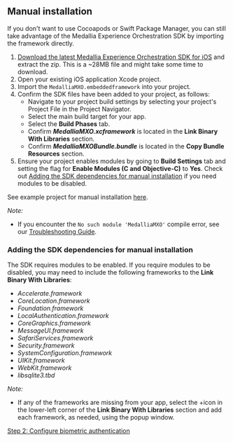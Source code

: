 ## Manual installation

If you don't want to use Cocoapods or Swift Package Manager, you can still take advantage of the Medallia Experience Orchestration SDK by importing the framework directly.

1. [Download the latest Medallia Experience Orchestration SDK for iOS](https://permalink.thunderhead.com/mobile-ios/releases) and extract the zip. This is a ~28MB file and might take some time to download.
2. Open your existing iOS application Xcode project.
3. Import the `MedalliaMXO.embeddedframework` into your project.
4. Confirm the SDK files have been added to your project, as follows:
    + Navigate to your project build settings by selecting your project's Project File in the Project Navigator.
    + Select the main build target for your app.
    + Select the **Build Phases** tab.
    + Confirm **_MedalliaMXO.xcframework_** is located in the **Link Binary With Libraries** section.
    + Confirm **_MedalliaMXOBundle.bundle_** is located in the **Copy Bundle Resources** section.
5. Ensure your project enables modules by going to **Build Settings** tab and setting the flag for **Enable Modules (C and Objective-C)** to **Yes**. Check out [Adding the SDK dependencies for manual installation](#adding-the-sdk-dependencies-for-manual-installation) if you need modules to be disabled.

See example project for manual installation [here](https://permalink.thunderhead.com/mobile-ios/optimizing-programmatically-using-json-example).

*Note:*
- If you encounter the `No such module 'MedalliaMXO'` compile error, see our [Troubleshooting Guide](../TROUBLESHOOTING-GUIDE.md#no-such-module--medalliamxo--xcode-compile-error).

### Adding the SDK dependencies for manual installation

The SDK requires modules to be enabled. If you require modules to be disabled, you may need to include the following frameworks to the **Link Binary With Libraries**:

+ *Accelerate.framework*
+ *CoreLocation.framework*
+ *Foundation.framework*
+ *LocalAuthentication.framework*
+ *CoreGraphics.framework*
+ *MessageUI.framework*
+ *SafariServices.framework*
+ *Security.framework*
+ *SystemConfiguration.framework*
+ *UIKit.framework*
+ *WebKit.framework*
+ *libsqlite3.tbd*

*Note:*
- If any of the frameworks are missing from your app, select the +icon in the lower-left corner of the **Link Binary With Libraries** section and add each framework, as needed, using the popup window.

[Step 2: Configure biometric authentication](../README.md#step-2-configure-biometric-authentication)